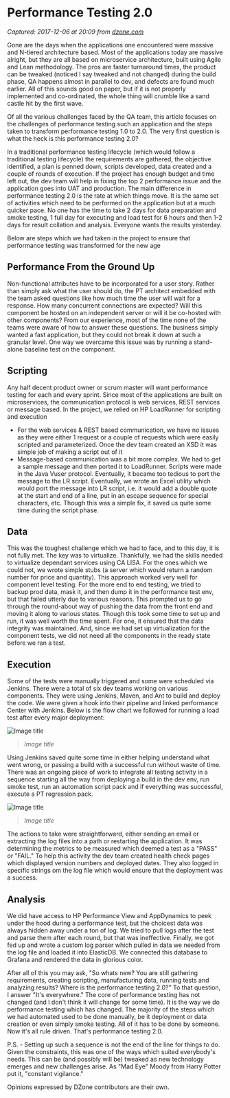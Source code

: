 # Performance Testing 2.0

_Captured: 2017-12-06 at 20:09 from [dzone.com](https://dzone.com/articles/performance-testing-20?edition=343098&utm_source=Daily%20Digest&utm_medium=email&utm_campaign=Daily%20Digest%202017-12-06)_

Gone are the days when the applications one encountered were massive and N-tiered architecture based. Most of the applications today are massive alright, but they are all based on microservice architecture, built using Agile and Lean methodology. The pros are faster turnaround times, the product can be tweaked (noticed I say tweaked and not changed) during the build phase, QA happens almost in parallel to dev, and defects are found much earlier. All of this sounds good on paper, but if it is not properly implemented and co-ordinated, the whole thing will crumble like a sand castle hit by the first wave.

Of all the various challenges faced by the QA team, this article focuses on the challenges of performance testing such an application and the steps taken to transform performance testing 1.0 to 2.0. The very first question is what the heck is this performance testing 2.0?

In a traditional performance testing lifecycle (which would follow a traditional testing lifecycle) the requirements are gathered, the objective identified, a plan is penned down, scripts developed, data created and a couple of rounds of execution. If the project has enough budget and time left out, the dev team will help in fixing the top 2 performance issue and the application goes into UAT and production. The main difference in performance testing 2.0 is the rate at which things move. It is the same set of activities which need to be performed on the application but at a much quicker pace. No one has the time to take 2 days for data preparation and smoke testing, 1 full day for executing and load test for 6 hours and then 1-2 days for result collation and analysis. Everyone wants the results yesterday.

Below are steps which we had taken in the project to ensure that performance testing was transformed for the new age

## Performance From the Ground Up

Non-functional attributes have to be incorporated for a user story. Rather than simply ask what the user should do, the PT architect embedded with the team asked questions like how much time the user will wait for a response. How many concurrent connections are expected? Will this component be hosted on an independent server or will it be co-hosted with other components? From our experience, most of the time none of the teams were aware of how to answer these questions. The business simply wanted a fast application, but they could not break it down at such a granular level. One way we overcame this issue was by running a stand-alone baseline test on the component.

## Scripting

Any half decent product owner or scrum master will want performance testing for each and every sprint. Since most of the applications are built on microservices, the communication protocol is web services, REST services or message based. In the project, we relied on HP LoadRunner for scripting and execution

  * For the web services & REST based communication, we have no issues as they were either 1 request or a couple of requests which were easily scripted and parameterized. Once the dev team created an XSD it was simple job of making a script out of it
  * Message-based communication was a bit more complex. We had to get a sample message and then ported it to LoadRunner. Scripts were made in the Java Vuser protocol. Eventually, it became too tedious to port the message to the LR script. Eventually, we wrote an Excel utility which would port the message into LR script, i.e. it would add a double quote at the start and end of a line, put in an escape sequence for special characters, etc. Though this was a simple fix, it saved us quite some time during the script phase.

## Data

This was the toughest challenge which we had to face, and to this day, it is not fully met. The key was to virtualize. Thankfully, we had the skills needed to virtualize dependant services using CA LISA. For the ones which we could not, we wrote simple stubs (a server which would return a random number for price and quantity). This approach worked very well for component level testing. For the more end to end testing, we tried to backup prod data, mask it, and then dump it in the performance test env, but that failed utterly due to various reasons. This prompted us to go through the round-about way of pushing the data from the front end and moving it along to various states. Though this took some time to set up and run, it was well worth the time spent. For one, it ensured that the data integrity was maintained. And, since we had set up virtualization for the component tests, we did not need all the components in the ready state before we ran a test.

## Execution

Some of the tests were manually triggered and some were scheduled via Jenkins. There were a total of six dev teams working on various components. They were using Jenkins, Maven, and Ant to build and deploy the code. We were given a hook into their pipeline and linked performance Center with Jenkins. Below is the flow chart we followed for running a load test after every major deployment:

![Image title](https://dzone.com/storage/temp/7347163-devops1.jpg)

> _Image title_

Using Jenkins saved quite some time in either helping understand what went wrong, or passing a build with a successful run without waste of time. There was an ongoing piece of work to integrate all testing activity in a sequence starting all the way from deploying a build in the dev env, run smoke test, run an automation script pack and if everything was successful, execute a PT regression pack.

![Image title](https://dzone.com/storage/temp/7347187-devops2.jpg)

> _Image title_

The actions to take were straightforward, either sending an email or extracting the log files into a path or restarting the application. It was determining the metrics to be measured which deemed a test as a "PASS" or "FAIL." To help this activity the dev team created health check pages which displayed version numbers and deployed dates. They also logged in specific strings om the log file which would ensure that the deployment was a success.

## Analysis

We did have access to HP Performance View and AppDynamics to peek under the hood during a performance test, but the choicest data was always hidden away under a ton of log. We tried to pull logs after the test and parse them after each round, but that was ineffective. Finally, we got fed up and wrote a custom log parser which pulled in data we needed from the log file and loaded it into ElasticDB. We connected this database to Grafana and rendered the data in glorious color.

After all of this you may ask, "So whats new? You are still gathering requirements, creating scripting, manufacturing data, running tests and analyzing results? Where is the performance testing 2.0?" To that question, I answer "It's everywhere." The core of performance testing has not changed (and I don't think it will change for some time). It is the way we do performance testing which has changed. The majority of the steps which we had automated used to be done manually, be it deployment or data creation or even simply smoke testing. All of it has to be done by someone. Now it's all rule driven. That's performance testing 2.0.

P.S. - Setting up such a sequence is not the end of the line for things to do. Given the constraints, this was one of the ways which suited everybody's needs. This can be (and possibly will be) tweaked as new technology emerges and new challenges arise. As "Mad Eye" Moody from Harry Potter put it, "constant vigilance."

Opinions expressed by DZone contributors are their own.
